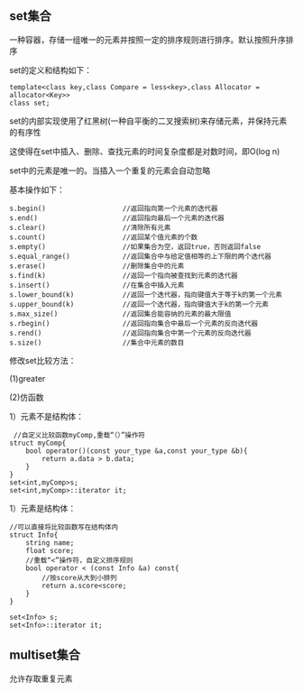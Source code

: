 ## set集合

一种容器，存储一组唯一的元素并按照一定的排序规则进行排序。默认按照升序排序

set的定义和结构如下：

```
template<class key,class Compare = less<key>,class Allocator = allocator<Key>>
class set;
```

set的内部实现使用了红黑树(一种自平衡的二叉搜索树)来存储元素，并保持元素的有序性

这使得在set中插入、删除、查找元素的时间复杂度都是对数时间，即O(log n)

set中的元素是唯一的。当插入一个重复的元素会自动忽略

基本操作如下：

```
s.begin()					//返回指向第一个元素的迭代器
s.end()						//返回指向最后一个元素的迭代器
s.clear()					//清除所有元素
s.count()					//返回某个值元素的个数
s.empty()					//如果集合为空，返回true，否则返回false
s.equal_range()				//返回集合中与给定值相等的上下限的两个迭代器
s.erase()					//删除集合中的元素
s.find(k)					//返回一个指向被查找到元素的迭代器
s.insert()					//在集合中插入元素
s.lower_bound(k)			//返回一个迭代器，指向键值大于等于k的第一个元素
s.upper_bound(k)			//返回一个迭代器，指向键值大于k的第一个元素
s.max_size()				//返回集合能容纳的元素的最大限值
s.rbegin()					//返回指向集合中最后一个元素的反向迭代器
s.rend()					//返回指向集合中第一个元素的反向迭代器
s.size()					//集合中元素的数目
```

修改set比较方法：

(1)greater<T>

(2)仿函数

1）元素不是结构体：

```
 //自定义比较函数myComp,重载“（）”操作符
struct myComp{
	bool operator()(const your_type &a,const your_type &b){
		return a.data > b.data;
	}
}
set<int,myComp>s;
set<int,myComp>::iterator it;
```

1）元素是结构体：

```
//可以直接将比较函数写在结构体内
struct Info{
	string name;
	float score;
	//重载“<”操作符，自定义排序规则
	bool operator < (const Info &a) const{
		//按score从大到小排列
		return a.score<score;
	}
}

set<Info> s;
set<Info>::iterator it;
```

## multiset集合

允许存取重复元素